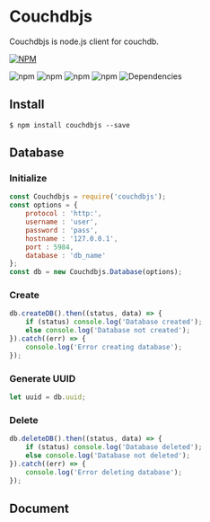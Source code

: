# Couchdbjs

Couchdbjs is node.js client for couchdb.

[![NPM](https://nodei.co/npm/couchdbjs.png?downloads=true&downloadRank=true&stars=true)](https://nodei.co/npm/couchdbjs/)

![npm](https://img.shields.io/npm/v/couchdbjs.svg?style=flat-square)
![npm](https://img.shields.io/npm/dm/couchdbjs.svg?style=flat-square)
![npm](https://img.shields.io/npm/dt/couchdbjs.svg?style=flat-square)
![npm](https://img.shields.io/npm/l/couchdbjs.svg?style=flat-square)
![Dependencies](https://david-dm.org/prateekkumarweb/couchdbjs.svg?style=flat-square)

## Install

```shell
$ npm install couchdbjs --save
```

## Database

### Initialize

```js
const Couchdbjs = require('couchdbjs');
const options = {
    protocol : 'http:',
    username : 'user',
    password : 'pass',
    hostname : '127.0.0.1',
    port : 5984,
    database : 'db_name'
};
const db = new Couchdbjs.Database(options);
```

### Create

```js
db.createDB().then((status, data) => {
    if (status) console.log('Database created');
    else console.log('Database not created');
}).catch((err) => {
    console.log('Error creating database');
});
```

### Generate UUID

```js
let uuid = db.uuid;
```

### Delete

```js
db.deleteDB().then((status, data) => {
    if (status) console.log('Database deleted');
    else console.log('Database not deleted');
}).catch((err) => {
    console.log('Error deleting database');
});
```


## Document

### 
